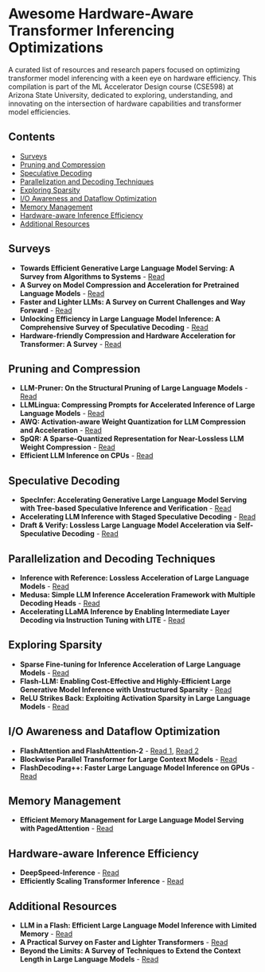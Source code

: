 # Awesome Hardware-Aware Transformer Inferencing Optimizations

A curated list of resources and research papers focused on optimizing transformer model inferencing with a keen eye on hardware efficiency. This compilation is part of the ML Accelerator Design course (CSE598) at Arizona State University, dedicated to exploring, understanding, and innovating on the intersection of hardware capabilities and transformer model efficiencies.

## Contents

- [Surveys](https://chat.openai.com/c/53c5dfd2-7093-4d68-b963-6496a4bd782c#surveys)
- [Pruning and Compression](https://chat.openai.com/c/53c5dfd2-7093-4d68-b963-6496a4bd782c#pruning-and-compression)
- [Speculative Decoding](https://chat.openai.com/c/53c5dfd2-7093-4d68-b963-6496a4bd782c#speculative-decoding)
- [Parallelization and Decoding Techniques](https://chat.openai.com/c/53c5dfd2-7093-4d68-b963-6496a4bd782c#parallelization-and-decoding-techniques)
- [Exploring Sparsity](https://chat.openai.com/c/53c5dfd2-7093-4d68-b963-6496a4bd782c#exploring-sparsity)
- [I/O Awareness and Dataflow Optimization](https://chat.openai.com/c/53c5dfd2-7093-4d68-b963-6496a4bd782c#io-awareness-and-dataflow-optimization)
- [Memory Management](https://chat.openai.com/c/53c5dfd2-7093-4d68-b963-6496a4bd782c#memory-management)
- [Hardware-aware Inference Efficiency](https://chat.openai.com/c/53c5dfd2-7093-4d68-b963-6496a4bd782c#hardware-aware-inference-efficiency)
- [Additional Resources](https://chat.openai.com/c/53c5dfd2-7093-4d68-b963-6496a4bd782c#additional-resources)

## Surveys

- **Towards Efficient Generative Large Language Model Serving: A Survey from Algorithms to Systems** - [Read](https://arxiv.org/abs/2312.15234)
- **A Survey on Model Compression and Acceleration for Pretrained Language Models** - [Read](https://ojs.aaai.org/index.php/AAAI/article/view/26255)
- **Faster and Lighter LLMs: A Survey on Current Challenges and Way Forward** - [Read](https://arxiv.org/abs/2402.01799)
- **Unlocking Efficiency in Large Language Model Inference: A Comprehensive Survey of Speculative Decoding** - [Read](https://arxiv.org/abs/2401.07851)
- **Hardware-friendly Compression and Hardware Acceleration for Transformer: A Survey** - [Read](https://www.aimspress.com/aimspress-data/era/2022/10/PDF/era-30-10-192.pdf)

## Pruning and Compression

- **LLM-Pruner: On the Structural Pruning of Large Language Models** - [Read](https://arxiv.org/abs/2305.11627)
- **LLMLingua: Compressing Prompts for Accelerated Inference of Large Language Models** - [Read](https://arxiv.org/abs/2310.05736)
- **AWQ: Activation-aware Weight Quantization for LLM Compression and Acceleration** - [Read](https://arxiv.org/abs/2306.00978)
- **SpQR: A Sparse-Quantized Representation for Near-Lossless LLM Weight Compression** - [Read](https://arxiv.org/abs/2306.03078)
- **Efficient LLM Inference on CPUs** - [Read](https://arxiv.org/abs/2311.00502)

## Speculative Decoding

- **SpecInfer: Accelerating Generative Large Language Model Serving with Tree-based Speculative Inference and Verification** - [Read](https://arxiv.org/abs/2305.09781)
- **Accelerating LLM Inference with Staged Speculative Decoding** - [Read](https://arxiv.org/abs/2308.04623)
- **Draft & Verify: Lossless Large Language Model Acceleration via Self-Speculative Decoding** - [Read](https://arxiv.org/abs/2309.08168)

## Parallelization and Decoding Techniques

- **Inference with Reference: Lossless Acceleration of Large Language Models** - [Read](https://arxiv.org/abs/2304.04487)
- **Medusa: Simple LLM Inference Acceleration Framework with Multiple Decoding Heads** - [Read](https://arxiv.org/abs/2401.10774)
- **Accelerating LLaMA Inference by Enabling Intermediate Layer Decoding via Instruction Tuning with LITE** - [Read](https://arxiv.org/abs/2310.18581v2)

## Exploring Sparsity

- **Sparse Fine-tuning for Inference Acceleration of Large Language Models** - [Read](https://arxiv.org/pdf/2310.06927.pdf)
- **Flash-LLM: Enabling Cost-Effective and Highly-Efficient Large Generative Model Inference with Unstructured Sparsity** - [Read](https://arxiv.org/abs/2309.10285)
- **ReLU Strikes Back: Exploiting Activation Sparsity in Large Language Models** - [Read](https://arxiv.org/abs/2310.04564)

## I/O Awareness and Dataflow Optimization

- **FlashAttention and FlashAttention-2** - [Read 1](https://arxiv.org/abs/2205.14135), [Read 2](https://arxiv.org/abs/2307.08691)
- **Blockwise Parallel Transformer for Large Context Models** - [Read](https://arxiv.org/abs/2305.19370)
- **FlashDecoding++: Faster Large Language Model Inference on GPUs** - [Read](https://arxiv.org/pdf/2311.01282.pdf)

## Memory Management

- **Efficient Memory Management for Large Language Model Serving with PagedAttention** - [Read](https://arxiv.org/abs/2309.06180)

## Hardware-aware Inference Efficiency

- **DeepSpeed-Inference** - [Read](https://ieeexplore.ieee.org/stamp/stamp.jsp?tp=&arnumber=10046087)
- **Efficiently Scaling Transformer Inference** - [Read](https://proceedings.mlsys.org/paper_files/paper/2023/hash/523f87e9d08e6071a3bbd150e6da40fb-Abstract-mlsys2023.html)

## Additional Resources

- **LLM in a Flash: Efficient Large Language Model Inference with Limited Memory** - [Read](https://arxiv.org/abs/2312.11514)
- **A Practical Survey on Faster and Lighter Transformers** - [Read](https://arxiv.org/pdf/2103.14636.pdf)
- **Beyond the Limits: A Survey of Techniques to Extend the Context Length in Large Language Models** - [Read](https://arxiv.org/pdf/2402.02244.pdf)